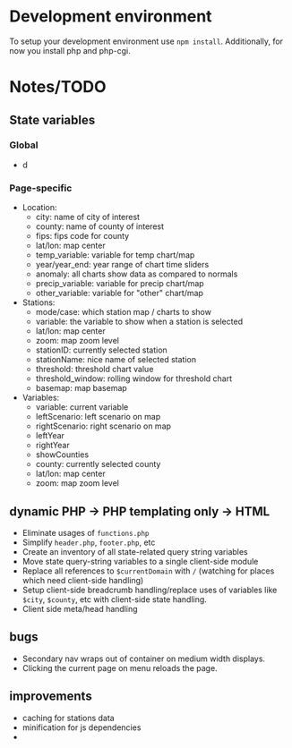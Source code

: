 # Development environment
To setup your development environment use `npm install`. Additionally, for now you install php and php-cgi.

# Notes/TODO
## State variables
### Global

- d

### Page-specific
* Location:
  - city: name of city of interest
  - county: name of county of interest
  - fips: fips code for county
  - lat/lon: map center
  - temp_variable: variable for temp chart/map
  - year/year_end: year range of chart time sliders
  - anomaly: all charts show data as compared to normals
  - precip_variable: variable for precip chart/map
  - other_variable: variable for "other" chart/map
* Stations:
  - mode/case: which station map / charts to show
  - variable: the variable to show when a station is selected
  - lat/lon: map center
  - zoom: map zoom level
  - stationID: currently selected station
  - stationName: nice name of selected station
  - threshold: threshold chart value
  - threshold_window: rolling window for threshold chart
  - basemap: map basemap
* Variables:
  - variable: current variable
  - leftScenario: left scenario on map
  - rightScenario: right scenario on map
  - leftYear
  - rightYear
  - showCounties
  - county: currently selected county
  - lat/lon: map center
  - zoom: map zoom level
  

## dynamic PHP -> PHP templating only -> HTML
- Eliminate usages of `functions.php`
- Simplify `header.php`, `footer.php`, etc
- Create an inventory of all state-related query string variables
- Move state query-string variables to a single client-side module
- Replace all references to `$currentDomain` with `/` (watching for places which need client-side handling)
- Setup client-side breadcrumb handling/replace uses of variables like `$city`, `$county`, etc with client-side state handling.
- Client side meta/head handling

## bugs
- Secondary nav wraps out of container on medium width displays.
- Clicking the current page on menu reloads the page.

## improvements
- caching for stations data
- minification for js dependencies
- 

